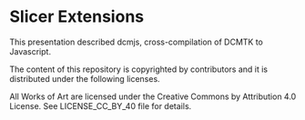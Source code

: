 Slicer Extensions
==================

This presentation described dcmjs, cross-compilation of DCMTK to Javascript.

The content of this repository is copyrighted by contributors and it is distributed under the following licenses.

All Works of Art are licensed under the Creative Commons by Attribution 4.0 License.
See LICENSE_CC_BY_40 file for details.

